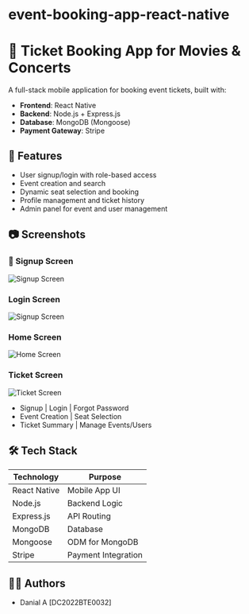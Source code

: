 # event-booking-app-react-native

# 🎫 Ticket Booking App for Movies & Concerts

A full-stack mobile application for booking event tickets, built with:

- **Frontend**: React Native
- **Backend**: Node.js + Express.js
- **Database**: MongoDB (Mongoose)
- **Payment Gateway**: Stripe

## 📱 Features

- User signup/login with role-based access
- Event creation and search
- Dynamic seat selection and booking
- Profile management and ticket history
- Admin panel for event and user management

## 📷 Screenshots
### 🔐 Signup Screen
![Signup Screen](./Frontend/assets/APP/Signup.png)

###  Login Screen
![Signup Screen](./Frontend/assets/APP/login.png)

### Home Screen
![Home Screen](./Frontend/assets/App/Customer_home.png)

### Ticket Screen
![Ticket Screen](./Frontend/assets/APP/Ticket.png)




- Signup | Login | Forgot Password
- Event Creation | Seat Selection
- Ticket Summary | Manage Events/Users

## 🛠️ Tech Stack

| Technology     | Purpose                     |
|----------------|-----------------------------|
| React Native   | Mobile App UI               |
| Node.js        | Backend Logic               |
| Express.js     | API Routing                 |
| MongoDB        | Database                    |
| Mongoose       | ODM for MongoDB             |
| Stripe         | Payment Integration         |

## 🧑‍💻 Authors

- Danial A [DC2022BTE0032]

